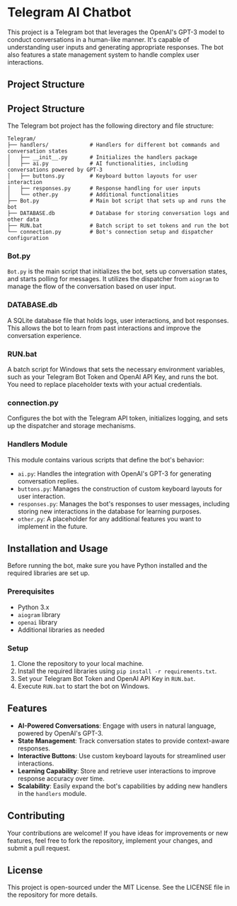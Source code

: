 # Telegram AI Chatbot

This project is a Telegram bot that leverages the OpenAI's GPT-3 model to conduct conversations in a human-like manner. It's capable of understanding user inputs and generating appropriate responses. The bot also features a state management system to handle complex user interactions.

## Project Structure

## Project Structure

The Telegram bot project has the following directory and file structure:

```plaintext
Telegram/
├── handlers/             # Handlers for different bot commands and conversation states
│   ├── __init__.py       # Initializes the handlers package
│   ├── ai.py             # AI functionalities, including conversations powered by GPT-3
│   ├── buttons.py        # Keyboard button layouts for user interaction
│   ├── responses.py      # Response handling for user inputs
│   └── other.py          # Additional functionalities
├── Bot.py                # Main bot script that sets up and runs the bot
├── DATABASE.db           # Database for storing conversation logs and other data
├── RUN.bat               # Batch script to set tokens and run the bot
└── connection.py         # Bot's connection setup and dispatcher configuration
```

### Bot.py

`Bot.py` is the main script that initializes the bot, sets up conversation states, and starts polling for messages. It utilizes the dispatcher from `aiogram` to manage the flow of the conversation based on user input.

### DATABASE.db

A SQLite database file that holds logs, user interactions, and bot responses. This allows the bot to learn from past interactions and improve the conversation experience.

### RUN.bat

A batch script for Windows that sets the necessary environment variables, such as your Telegram Bot Token and OpenAI API Key, and runs the bot. You need to replace placeholder texts with your actual credentials.

### connection.py

Configures the bot with the Telegram API token, initializes logging, and sets up the dispatcher and storage mechanisms.

### Handlers Module

This module contains various scripts that define the bot's behavior:

- `ai.py`: Handles the integration with OpenAI's GPT-3 for generating conversation replies.
- `buttons.py`: Manages the construction of custom keyboard layouts for user interaction.
- `responses.py`: Manages the bot's responses to user messages, including storing new interactions in the database for learning purposes.
- `other.py`: A placeholder for any additional features you want to implement in the future.

## Installation and Usage

Before running the bot, make sure you have Python installed and the required libraries are set up.

### Prerequisites

- Python 3.x
- `aiogram` library
- `openai` library
- Additional libraries as needed

### Setup

1. Clone the repository to your local machine.
2. Install the required libraries using `pip install -r requirements.txt`.
3. Set your Telegram Bot Token and OpenAI API Key in `RUN.bat`.
4. Execute `RUN.bat` to start the bot on Windows.

## Features

- **AI-Powered Conversations**: Engage with users in natural language, powered by OpenAI's GPT-3.
- **State Management**: Track conversation states to provide context-aware responses.
- **Interactive Buttons**: Use custom keyboard layouts for streamlined user interactions.
- **Learning Capability**: Store and retrieve user interactions to improve response accuracy over time.
- **Scalability**: Easily expand the bot's capabilities by adding new handlers in the `handlers` module.

## Contributing

Your contributions are welcome! If you have ideas for improvements or new features, feel free to fork the repository, implement your changes, and submit a pull request.

## License

This project is open-sourced under the MIT License. See the LICENSE file in the repository for more details.
